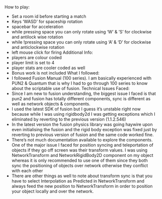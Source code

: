 How to play:
- Set a room id before starting a match
- Keys ‘WASD’ for spaceship rotation
- spacebar for acceleration
- while pressing space you can only rotate using ‘W’ & ’S’ for clockwise and
antilock wise rotation
- while !pressing space you can only rotate using ‘A’ & ‘D’ for clockwise and
anticlockwise rotation
- left mouse click for firing
Additional Info:
- players are colour coded
- player limit is set to 4
- player stats are cooler coded as well
- Bonus work is not included
What I followed:
- I followed Fusion Manual (100 series). I am basically experienced with PUN2 & Quantum that is why I had to go through 100 series to know about the scriptable use of fusion.
Technical Issues Faced:
- Since I am new to fusion understanding, the biggest issue I faced is that pun2 and fusion has totally different components, sync is different as well as network objects & components.
- I used the latest SDK of fusion but I guess it’s unstable right now because while I was using rigidbody2d I was getting exceptions which I eliminated by reverting to the previous version (1.1.2.546)
- In the latest version the fusion physics library was going haywire upon even initialising the fusion and the rigid body exception was fixed just by reverting to previous version of fusion and the same code worked fine.
- There’s not much documentation available to explore the components. One of the major issue I faced for position syncing and teleportation of objects if they go off screen was their transform values. I was using NetworkTransform and NetworkRigidBody2D component on my object whereas it is only recommended to use one of them since they both sync the positioning of objects over network otherwise they conflict with each other
- There are other things as well to note about transform sync is that you have to select Interpolation as Predicted in NetworkTransform and always feed the new position to NetworkTransform in order to position your object locally and over the network.